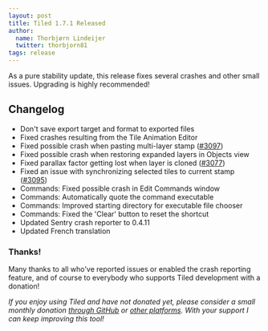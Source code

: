 ```yaml
---
layout: post
title: Tiled 1.7.1 Released
author:
  name: Thorbjørn Lindeijer
  twitter: thorbjorn81
tags: release
---
```


As a pure stability update, this release fixes several crashes and other small issues. Upgrading is highly recommended!

Changelog
---------

* Don't save export target and format to exported files
* Fixed crashes resulting from the Tile Animation Editor
* Fixed possible crash when pasting multi-layer stamp ([#3097](https://github.com/mapeditor/tiled/issues/3097))
* Fixed possible crash when restoring expanded layers in Objects view
* Fixed parallax factor getting lost when layer is cloned ([#3077](https://github.com/mapeditor/tiled/issues/3077))
* Fixed an issue with synchronizing selected tiles to current stamp ([#3095](https://github.com/mapeditor/tiled/issues/3095))
* Commands: Fixed possible crash in Edit Commands window
* Commands: Automatically quote the command executable
* Commands: Improved starting directory for executable file chooser
* Commands: Fixed the 'Clear' button to reset the shortcut
* Updated Sentry crash reporter to 0.4.11
* Updated French translation

### Thanks!

Many thanks to all who've reported issues or enabled the crash reporting feature, and of course to everybody who supports Tiled development with a donation!

_If you enjoy using Tiled and have not donated yet, please consider a small monthly donation [through GitHub](https://github.com/sponsors/bjorn) or [other platforms](https://www.mapeditor.org/donate). With your support I can keep improving this tool!_
